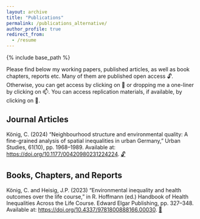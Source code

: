 ```yaml
---
layout: archive
title: "Publications"
permalink: /publications_alternative/
author_profile: true
redirect_from:
  - /resume
---
```


{% include base_path %}


Please find below my working papers, published articles, as well as book chapters, reports etc. Many of them are published open access :unlock:. Otherwise, you can get access by clicking on :paperclip: or dropping me a one-liner by clicking on :mailbox:. You can access replication materials, if available, by clicking on :microscope:.


## Journal Articles

König, C. (2024) “Neighbourhood structure and environmental quality: A fine-grained analysis of spatial inequalities in urban Germany,” Urban Studies, 61(10), pp. 1968–1989. Available at: https://doi.org/10.1177/00420980231224224.
[:unlock:](https://journals.sagepub.com/doi/10.1177/00420980231224224)


## Books, Chapters, and Reports

König, C. and Heisig, J.P. (2023) “Environmental inequality and health outcomes over the life course,” in R. Hoffmann (ed.) Handbook of Health Inequalities Across the Life Course. Edward Elgar Publishing, pp. 327–348. Available at: https://doi.org/10.4337/9781800888166.00030.
[:paperclip:](http://christian-koenig.github.io/files/Koenig_Heisig_2023.pdf)
